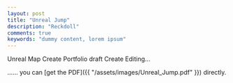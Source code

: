 ```yaml
---
layout: post
title: "Unreal Jump"
description: "Reckdoll"
comments: true
keywords: "dummy content, lorem ipsum"
---
```

Unreal Map Create Portfolio
draft Create Editing...

...... you can [get the PDF]({{ "/assets/images/Unreal_Jump.pdf" }}) directly.